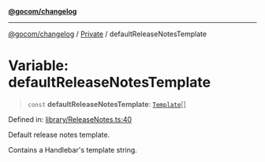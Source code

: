 [**@gocom/changelog**](../README.md)

***

[@gocom/changelog](../README.md) / [Private](../Internal/Private.md) / defaultReleaseNotesTemplate

# Variable: defaultReleaseNotesTemplate

> `const` **defaultReleaseNotesTemplate**: [`Template`](../Types/API.Template.md)[]

Defined in: [library/ReleaseNotes.ts:40](https://github.com/gocom/changelog/blob/d427b90e897d313546949939f234807dde0c823c/src/library/ReleaseNotes.ts#L40)

Default release notes template.

Contains a Handlebar's template string.
